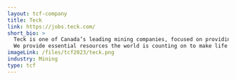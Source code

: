```yaml
---
layout: tcf-company
title: Teck
link: https://jobs.teck.com/
short_bio: >
  Teck is one of Canada’s leading mining companies, focused on providing products that are essential to building a better quality of life for people around the globe.<br/><br/>
  We provide essential resources the world is counting on to make life better while caring for the people, communities and land that we love.
imageLink: /files/tcf2023/teck.png
industry: Mining
type: tcf
---
```

